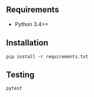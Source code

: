 ## Requirements
- Python 3.4>=

## Installation
`pip install -r requirements.txt`

## Testing
`pytest`